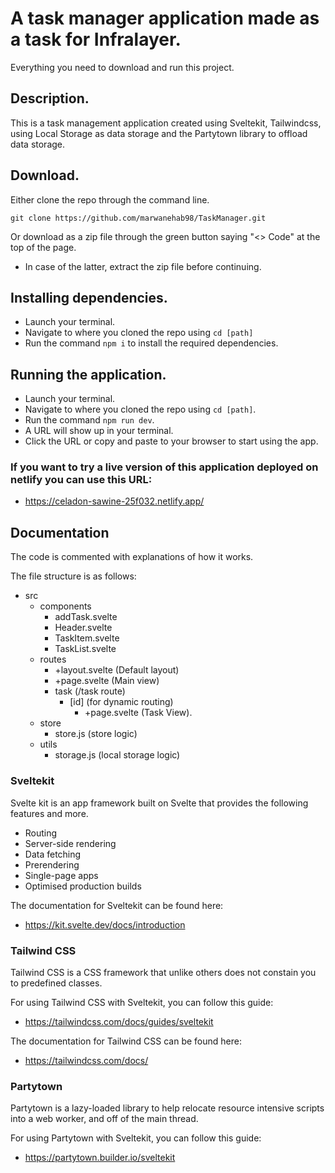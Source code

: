 # A task manager application made as a task for Infralayer.

Everything you need to download and run this project.

## Description.

This is a task management application created using Sveltekit, Tailwindcss, using Local Storage as data storage and the Partytown library to offload data storage.

## Download.

Either clone the repo through the command line.

```
git clone https://github.com/marwanehab98/TaskManager.git
```

Or download as a zip file through the green button saying "<> Code" at the top of the page.

- In case of the latter, extract the zip file before continuing.

## Installing dependencies.

- Launch your terminal.
- Navigate to where you cloned the repo using ```cd [path]```
- Run the command ```npm i``` to install the required dependencies.

## Running the application.

- Launch your terminal.
- Navigate to where you cloned the repo using ```cd [path]```.
- Run the command ```npm run dev```.
- A URL will show up in your terminal.
- Click the URL or copy and paste to your browser to start using the app.

### If you want to try a live version of this application deployed on netlify you can use this URL:
- https://celadon-sawine-25f032.netlify.app/

## Documentation

The code is commented with explanations of how it works.

The file structure is as follows:

- src
  - components
    - addTask.svelte
    - Header.svelte
    - TaskItem.svelte
    - TaskList.svelte
  - routes
    - +layout.svelte (Default layout)
    - +page.svelte (Main view)
    - task (/task route)
      - [id] (for dynamic routing)
        - +page.svelte (Task View).
  - store
    - store.js (store logic)
  - utils
    - storage.js (local storage logic)

### Sveltekit
Svelte kit is an app framework built on Svelte that provides the following features and more.
- Routing
- Server-side rendering
- Data fetching
- Prerendering
- Single-page apps
- Optimised production builds

The documentation for Sveltekit can be found here:
- https://kit.svelte.dev/docs/introduction

### Tailwind CSS
Tailwind CSS is a CSS framework that unlike others does not constain you to predefined classes.

For using Tailwind CSS with Sveltekit, you can follow this guide:
- https://tailwindcss.com/docs/guides/sveltekit

The documentation for Tailwind CSS can be found here:
- https://tailwindcss.com/docs/

### Partytown
Partytown is a lazy-loaded library to help relocate resource intensive scripts into a web worker, and off of the main thread.

For using Partytown with Sveltekit, you can follow this guide:
- https://partytown.builder.io/sveltekit
